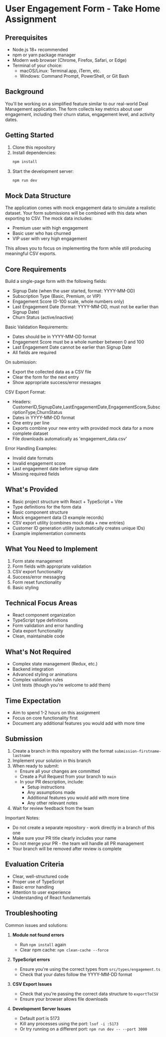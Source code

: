 # User Engagement Form - Take Home Assignment

## Prerequisites
- Node.js 18+ recommended
- npm or yarn package manager
- Modern web browser (Chrome, Firefox, Safari, or Edge)
- Terminal of your choice:
  - macOS/Linux: Terminal.app, iTerm, etc.
  - Windows: Command Prompt, PowerShell, or Git Bash

## Background
You'll be working on a simplified feature similar to our real-world Deal Management application. The form collects key metrics about user engagement, including their churn status, engagement level, and activity dates.

## Getting Started

1. Clone this repository
2. Install dependencies:
   ```bash
   npm install
   ```
3. Start the development server:
   ```bash
   npm run dev
   ```

## Mock Data Structure
The application comes with mock engagement data to simulate a realistic dataset. Your form submissions will be combined with this data when exporting to CSV. The mock data includes:
- Premium user with high engagement
- Basic user who has churned
- VIP user with very high engagement

This allows you to focus on implementing the form while still producing meaningful CSV exports.

## Core Requirements

Build a single-page form with the following fields:
- Signup Date (when the user started, format: YYYY-MM-DD)
- Subscription Type (Basic, Premium, or VIP)
- Engagement Score (0-100 scale, whole numbers only)
- Last Engagement Date (format: YYYY-MM-DD, must not be earlier than Signup Date)
- Churn Status (active/inactive)

Basic Validation Requirements:
- Dates should be in YYYY-MM-DD format
- Engagement Score must be a whole number between 0 and 100
- Last Engagement Date cannot be earlier than Signup Date
- All fields are required

On submission:
- Export the collected data as a CSV file
- Clear the form for the next entry
- Show appropriate success/error messages

CSV Export Format:
- Headers: CustomerID,SignupDate,LastEngagementDate,EngagementScore,SubscriptionType,ChurnStatus
- Dates in YYYY-MM-DD format
- One entry per line
- Exports combine your new entry with provided mock data for a more complete dataset
- File downloads automatically as 'engagement_data.csv'

Error Handling Examples:
- Invalid date formats
- Invalid engagement score
- Last engagement date before signup date
- Missing required fields

## What's Provided
- Basic project structure with React + TypeScript + Vite
- Type definitions for the form data
- Basic component structure
- Mock engagement data (3 example records)
- CSV export utility (combines mock data + new entries)
- Customer ID generation utility (automatically creates unique IDs)
- Example implementation comments

## What You Need to Implement
1. Form state management
2. Form fields with appropriate validation
3. CSV export functionality
4. Success/error messaging
5. Form reset functionality
6. Basic styling

## Technical Focus Areas
- React component organization
- TypeScript type definitions
- Form validation and error handling
- Data export functionality
- Clean, maintainable code

## What's Not Required
- Complex state management (Redux, etc.)
- Backend integration
- Advanced styling or animations
- Complex validation rules
- Unit tests (though you're welcome to add them)

## Time Expectation
- Aim to spend 1-2 hours on this assignment
- Focus on core functionality first
- Document any additional features you would add with more time

## Submission
1. Create a branch in this repository with the format `submission-firstname-lastname`
2. Implement your solution in this branch
3. When ready to submit:
   - Ensure all your changes are committed
   - Create a Pull Request from your branch to `main`
   - In your PR description, include:
     - Setup instructions
     - Any assumptions made
     - Additional features you would add with more time
     - Any other relevant notes
4. Wait for review feedback from the team

Important Notes:
- Do not create a separate repository - work directly in a branch of this one
- Make sure your PR title clearly includes your name
- Do not merge your PR - the team will handle all PR management
- Your branch will be removed after review is complete

## Evaluation Criteria
- Clear, well-structured code
- Proper use of TypeScript
- Basic error handling
- Attention to user experience
- Understanding of React fundamentals

## Troubleshooting
Common issues and solutions:

1. **Module not found errors**
   - Run `npm install` again
   - Clear npm cache: `npm clean-cache --force`

2. **TypeScript errors**
   - Ensure you're using the correct types from `src/types/engagement.ts`
   - Check that your dates follow the YYYY-MM-DD format

3. **CSV Export Issues**
   - Check that you're passing the correct data structure to `exportToCSV`
   - Ensure your browser allows file downloads

4. **Development Server Issues**
   - Default port is 5173
   - Kill any processes using the port: `lsof -i :5173`
   - Or try running on a different port: `npm run dev -- --port 3000`

